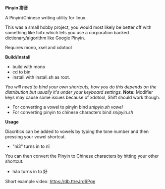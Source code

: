 **Pinyin 拼音**

A Pinyin/Chinese writing utility for linux.

This was a small hobby project, you would most likely be better off with something like fcitx which lets you use a corporation backed dictionary/algorithm like Google Pinyin.

Requires mono, xsel and xdotool

**Build/Install**

- build with mono
- cd to bin
- install with install.sh as root.

*You will need to bind your own shortcuts, how you do this depends on the distribution but usually it's under your keyboard settings.* **Note:** Modifier keys may cause some issues because of xdotool, Shift should work though. 

- For converting a vowel to pinyin bind *snipyin.sh vowel*
- For converting pinyin to chinese characters bind *snipyin.sh*

**Usage**

Diacritics can be added to vowels by typing the tone number and then pressing your vowel shortcut.
- "ni3" turns in to nǐ

You can then convert the Pinyin to Chinese characters by hitting your other shortcut.
- hǎo turns in to 好 

Short example video: https://db.tt/eJrd6Pge
